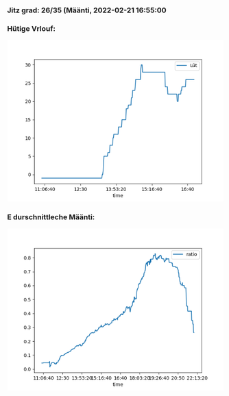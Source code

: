### Jitz grad: 26/35 (Määnti, 2022-02-21 16:55:00

### Hütige Vrlouf:
![Graph](Today.png)

### E durschnittleche Määnti:
![Graph](Määnti.png)